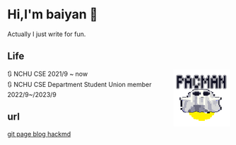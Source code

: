 # Hi,I'm baiyan 👋

Actually I just write for fun.

## Life


<img align="right" alt="Bred the penguin chillin' by the fire." width="" src="https://github.com/baiyanchen8/game/blob/main/pacman2023_5_22/pac-man/picture/pacman_icon.png?raw=true" />

🔃 NCHU CSE 2021/9 ~ now \
🔃 NCHU CSE Department Student Union member 2022/9~/2023/9 

## url
[git page blog ](https://baiyanchen8.github.io)
[hackmd](https://hackmd.io/@baiyanchen8)
